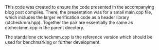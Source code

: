 This code was created to ensure the code presented in the accompanying blog
post compiles. There, the presentation was for a small main.cpp file, which
includes the larger verification code as a header library (ctcheckmm.hpp).
Together the pair are essentially the same as ctcheckmm.cpp in the parent
directory.

The standalone ctcheckmm.cpp is the reference version which should be used for
benchmarking or further development.
